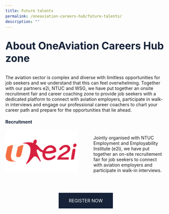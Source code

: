 ```yaml
---
title: Future talents
permalink: /oneaviation-careers-hub/future-talents/
description: ""
---
```

<p style="color: #152238; font-size: 2rem;font-weight :bold;">About OneAviation Careers Hub zone</p>
<p style="font-size:normal;">The aviation sector is complex and diverse with limitless opportunities for job seekers and we understand that this can feel overwhelming. Together with our partners e2i, NTUC and WSG, we have put together an onsite recruitment fair and career coaching zone to provide job seekers with a dedicated platform to connect with aviation employers, participate in walk-in interviews and engage our professional career coachers to chart your career path and prepare for the opportunities that lie ahead.</p>

<h4 style="color: #152238; font-weight : bold;">Recruitment</h4>

<div style="display: flex; flex-direction: row;margin-bottom: 4rem;">
	<div style="flex: 50%; padding-right: 1.5rem;"><img src="/images/e2iimg.png" alt="hero"></div>
	<div style="flex: 50%; padding-left: 1.5rem;"><p style="font-size:normal;">Jointly organised with NTUC Employment and Employability Institute (e2i), we have put together an on-site recruitement fair for job seekers to connect with aviation employers and participate in walk-in interviews.</p></div>
	</div>
<center><a style="padding: 1rem; padding-left: 2rem; padding-right: 2rem; background: #152238; color: white;border-radius: 0; text-decoration:none;" href="https://event.e2i.com.sg/web/OAC2023">REGISTER NOW</a></center>

<style>#main-content .bp-section.bp-section-pagetitle, .bottom-navigation a {background-color: #153821 !important;}</style>